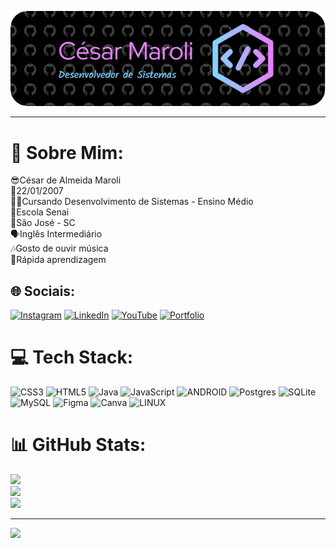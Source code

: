 <div align="center">
  
![Header](./github-header-image.png)

</div>

------------------------------------------------------------------------------------------------------------------------------------------------------------------

# 💫 Sobre Mim:
😎César de Almeida Maroli<br>👶22/01/2007<br>👨‍💻Cursando Desenvolvimento de Sistemas - Ensino Médio<br>🏫Escola Senai<br>🚩São José - SC<br>🗣Inglês Intermediário<br>🎶Gosto de ouvir música<br>🧠Rápida aprendizagem


## 🌐 Sociais:
[![Instagram](https://img.shields.io/badge/Instagram-%23E4405F.svg?logo=Instagram&logoColor=white)](https://instagram.com/https://www.secure.instagram.com/cesar.maroli/) [![LinkedIn](https://img.shields.io/badge/LinkedIn-%230077B5.svg?logo=linkedin&logoColor=white)](https://linkedin.com/in/https://www.linkedin.com/in/c%C3%A9sar-de-almeida-maroli-b20850269/) [![YouTube](https://img.shields.io/badge/YouTube-%23FF0000.svg?logo=YouTube&logoColor=white)](https://youtube.com/@https://www.youtube.com/channel/UCbMDu6v9cILlEmU7Gi85zxQ) [![Portfolio](https://luz.vc/wp-content/uploads/2020/04/portfolio-de-consultoria.jpg-1.png)](https://sites.google.com/view/csar-maroli/p%C3%A1gina-inicial/)

# 💻 Tech Stack:
![CSS3](https://img.shields.io/badge/css3-%231572B6.svg?style=for-the-badge&logo=css3&logoColor=white) ![HTML5](https://img.shields.io/badge/html5-%23E34F26.svg?style=for-the-badge&logo=html5&logoColor=white) ![Java](https://img.shields.io/badge/java-%23ED8B00.svg?style=for-the-badge&logo=java&logoColor=white) ![JavaScript](https://img.shields.io/badge/javascript-%23323330.svg?style=for-the-badge&logo=javascript&logoColor=%23F7DF1E) ![ANDROID](https://img.shields.io/badge/android-%2320232a.svg?style=for-the-badge&logo=android&logoColor=%a4c639) ![Postgres](https://img.shields.io/badge/postgres-%23316192.svg?style=for-the-badge&logo=postgresql&logoColor=white) ![SQLite](https://img.shields.io/badge/sqlite-%2307405e.svg?style=for-the-badge&logo=sqlite&logoColor=white) ![MySQL](https://img.shields.io/badge/mysql-%2300f.svg?style=for-the-badge&logo=mysql&logoColor=white) 	![Figma](https://img.shields.io/badge/figma-%23F24E1E.svg?style=for-the-badge&logo=figma&logoColor=white) ![Canva](https://img.shields.io/badge/Canva-%2300C4CC.svg?style=for-the-badge&logo=Canva&logoColor=white) ![LINUX](https://img.shields.io/badge/Linux-FCC624?style=for-the-badge&logo=linux&logoColor=black)
# 📊 GitHub Stats:
![](https://github-readme-stats.vercel.app/api?username=CSR-Maroli&theme=radical&hide_border=false&include_all_commits=false&count_private=false)<br/>
![](https://github-readme-streak-stats.herokuapp.com/?user=CSR-Maroli&theme=radical&hide_border=false)<br/>
![](https://github-readme-stats.vercel.app/api/top-langs/?username=CSR-Maroli&theme=radical&hide_border=false&include_all_commits=false&count_private=false&layout=compact)

---
[![](https://visitcount.itsvg.in/api?id=CSR-Maroli&icon=0&color=0)](https://visitcount.itsvg.in)

<!-- Proudly created with GPRM ( https://gprm.itsvg.in ) -->
